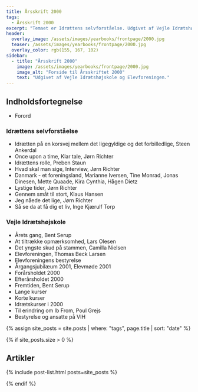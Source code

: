 ```yaml
---
title: Årsskrift 2000
tags:
  - Årsskrift 2000
excerpt: "Temaet er Idrættens selvforståelse. Udgivet af Vejle Idrætshøjskole og Elevforeningen."
header:
  overlay_image: /assets/images/yearbooks/frontpage/2000.jpg
  teaser: /assets/images/yearbooks/frontpage/2000.jpg
  overlay_color: rgb(155, 167, 102)
sidebar:
  - title: "Årsskrift 2000"
    image: /assets/images/yearbooks/frontpage/2000.jpg
    image_alt: "Forside til Årsskriftet 2000"
    text: "Udgivet af Vejle Idrætshøjskole og Elevforeningen."
---
```


## Indholdsfortegnelse

- Forord

### Idrættens selvforståelse

- Idrætten på en korsvej mellem det ligegyldige og det forbilledlige, Steen Ankerdal
- Once upon a time, Klar tale, Jørn Richter
- Idrættens rolle, Preben Staun
- Hvad skal man sige, Interview, Jørn Richter
- Danmark - et foreningsland, Marianne Iversen, Tine Monrad, Jonas Dinesen, Mette Quaade, Kira Cynthia, Hågen Dietz
- Lystige tider, Jørn Richter
- Gennem småt til stort, Klaus Hansen
- Jeg nåede det lige, Jørn Richter
- Så se da at få dig et liv, Inge Kjærulf Torp

### Vejle Idrætshøjskole

- Årets gang, Bent Serup
- At tiltrække opmærksomhed, Lars Olesen
- Det yngste skud på stammen, Camilla Nielsen
- Elevforeningen, Thomas Beck Larsen
- Elevforeningens bestyrelse
- Årgangsjubilæum 2001, Elevmøde 2001
- Forårsholdet 2000
- Efterårsholdet 2000
- Fremtiden, Bent Serup
- Lange kurser
- Korte kurser
- Idrætskurser i 2000
- Til erindring om Ib From, Poul Grejs
- Bestyrelse og ansatte på VIH

{% assign site_posts = site.posts | where: "tags", page.title | sort: "date" %}

{% if site_posts.size > 0 %}

## Artikler

{% include post-list.html posts=site_posts %}

{% endif %}
